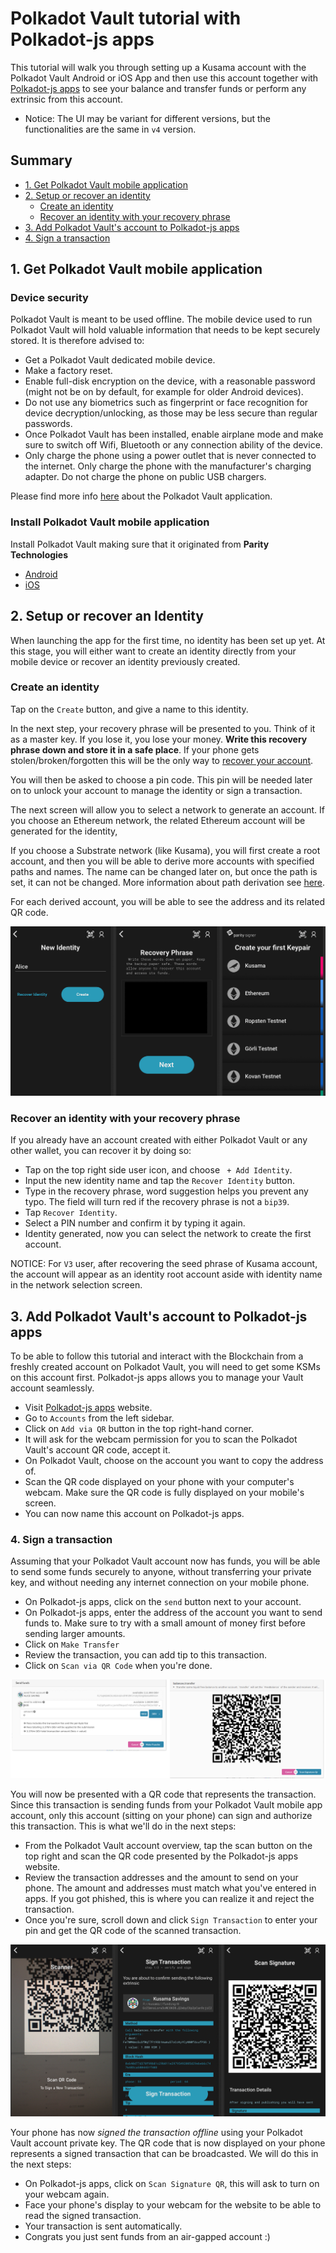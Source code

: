 # Polkadot Vault tutorial with Polkadot-js apps

This tutorial will walk you through setting up a Kusama account with the Polkadot Vault Android or iOS App and then use this account together with [Polkadot-js apps](https://polkadot.js.org/apps/) to see your balance and transfer funds or perform any extrinsic from this account.

* Notice: The UI may be variant for different versions, but the functionalities are the same in `v4` version.

## Summary

- [1. Get Polkadot Vault mobile application](#1-get-parity-signer-mobile-application)
- [2. Setup or recover an identity](#2-setup-or-recover-an-account)
  - [Create an identity](#create-an-account)
  - [Recover an identity with your recovery phrase](#recover-an-account-with-your-recovery-phrase)
- [3. Add Polkadot Vault's account to Polkadot-js apps](#3-add-parity-signers-account-to-polkadot-js-apps)
- [4. Sign a transaction](#4-sign-a-transaction)

## 1. Get Polkadot Vault mobile application

### Device security

Polkadot Vault is meant to be used offline. The mobile device used to run Polkadot Vault will hold valuable information that needs to be kept securely stored. It is therefore advised to:

- Get a Polkadot Vault dedicated mobile device.
- Make a factory reset.
- Enable full-disk encryption on the device, with a reasonable password (might not be on by default, for example for older Android devices).
- Do not use any biometrics such as fingerprint or face recognition for device decryption/unlocking, as those may be less secure than regular passwords.
- Once Polkadot Vault has been installed, enable airplane mode and make sure to switch off Wifi, Bluetooth or any connection ability of the device.
- Only charge the phone using a power outlet that is never connected to the internet. Only charge the phone with the manufacturer's charging adapter. Do not charge the phone on public USB chargers.

Please find more info [here](#Polkadot-Vault-Mobile-App) about the Polkadot Vault application.

### Install Polkadot Vault mobile application

Install Polkadot Vault making sure that it originated from **Parity Technologies**

- [Android](https://play.google.com/store/apps/details?id=io.parity.signer)
- [iOS](https://itunes.apple.com/us/app/parity-signer/id1218174838)

## 2. Setup or recover an Identity

When launching the app for the first time, no identity has been set up yet. At this stage, you will either want to create an identity directly from your mobile device or recover an identity previously created.

### Create an identity

Tap on the `Create` button, and give a name to this identity.

In the next step, your recovery phrase will be presented to you. Think of it as a master key. If you lose it, you lose your money.
**Write this recovery phrase down and store it in a safe place**.
If your phone gets stolen/broken/forgotten this will be the only way to [recover your account](#recover-an-account-with-your-recovery-phrase).

You will then be asked to choose a pin code. This pin will be needed later on to unlock your account to manage the identity or sign a transaction.

The next screen will allow you to select a network to generate an account.
If you choose an Ethereum network, the related Ethereum account will be generated for the identity,

If you choose a Substrate network (like Kusama), you will first create a root account, and then you will be able to derive more accounts with specified paths and names. The name can be changed later on, but once the path is set, it can not be changed. More information about path derivation see [here](#Polkadot-Vault-Hierarchical-Deterministic-Key-Derivation).

For each derived account, you will be able to see the address and its related QR code.

![create account](images/Polkadot-Vault-apps-0.png)

### Recover an identity with your recovery phrase

If you already have an account created with either Polkadot Vault or any other wallet, you can recover it by doing so:

- Tap on the top right side user icon, and choose ` + Add Identity`.
- Input the new identity name and tap the `Recover Identity` button.
- Type in the recovery phrase, word suggestion helps you prevent any typo. The field will turn red if the recovery phrase is not a `bip39`.
- Tap `Recover Identity`.
- Select a PIN number and confirm it by typing it again.
- Identity generated, now you can select the network to create the first account.

NOTICE: For `V3` user, after recovering the seed phrase of Kusama account, the account will appear as an identity root account aside with identity name in the network selection screen.

## 3. Add Polkadot Vault's account to Polkadot-js apps

To be able to follow this tutorial and interact with the Blockchain from a freshly created account on Polkadot Vault, you will need to get some KSMs on this account first. Polkadot-js apps allows you to manage your Vault account seamlessly.

- Visit [Polkadot-js apps](https://polkadot.js.org/apps/) website.
- Go to `Accounts` from the left sidebar.
- Click on `Add via QR` button in the top right-hand corner.
- It will ask for the webcam permission for you to scan the Polkadot Vault's account QR code, accept it.
- On Polkadot Vault, choose on the account you want to copy the address of.
- Scan the QR code displayed on your phone with your computer's webcam. Make sure the QR code is fully displayed on your mobile's screen.
- You can now name this account on Polkadot-js apps.

### 4. Sign a transaction

Assuming that your Polkadot Vault account now has funds, you will be able to send some funds securely to anyone, without transferring your private key, and without needing any internet connection on your mobile phone.

- On Polkadot-js apps, click on the `send` button next to your account.
- On Polkadot-js apps, enter the address of the account you want to send funds to. Make sure to try with a small amount of money first before sending larger amounts.
- Click on `Make Transfer`
- Review the transaction, you can add tip to this transaction.
- Click on `Scan via QR Code` when you're done.

![Polkadot Vault Polkadot send transaction](images/Polkadot-Vault-apps-tx-workflow.png)

You will now be presented with a QR code that represents the transaction. Since this transaction is sending funds from your Polkadot Vault mobile app account, only this account (sitting on your phone) can sign and authorize this transaction. This is what we'll do in the next steps:

- From the Polkadot Vault account overview, tap the scan button on the top right and scan the QR code presented by the Polkadot-js apps website.
- Review the transaction addresses and the amount to send on your phone. The amount and addresses must match what you've entered in apps. If you got phished, this is where you can realize it and reject the transaction.
- Once you're sure, scroll down and click `Sign Transaction` to enter your pin and get the QR code of the scanned transaction.

![Sign Polkadot apps transaction](images/Polkadot-Vault-apps-1.png)

Your phone has now *signed the transaction offline* using your Polkadot Vault account private key. The QR code that is now displayed on your phone represents a signed transaction that can be broadcasted. We will do this in the next steps:

- On Polkadot-js apps, click on `Scan Signature QR`, this will ask to turn on your webcam again.
- Face your phone's display to your webcam for the website to be able to read the signed transaction.
- Your transaction is sent automatically.
- Congrats you just sent funds from an air-gapped account :)
